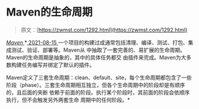 <!--yml
category: 未分类
date: 0001-01-01 00:00:00
-->

# Maven的⽣命周期

> 原文：[https://zwmst.com/1292.html](https://zwmst.com/1292.html)

   [ *Maven* ](https://zwmst.com/maven)*[ <time datetime="2021-08-15T10:58:06+08:00"> 2021-08-15 </time> ](https://zwmst.com/1292.html)  一个项目的构建过成通常包括清理、编译、测试、打包、集成测试、验证、部署等。Maven从 中抽取了一套完善的、易扩展的生命周期。Maven的生命周期是抽象的，其中的具体任务都交 由插件来完成。Maven为大多数构建任务编写并绑定了默认的插件。

Maven定义了三套生命周期：clean、default、site，每个生命周期都包含了一些阶段（phase）。三套生命周期相互独立，但各个生命周期中的阶段却是有顺序的，且后面的夹断 依赖于前面的阶段。执行某个阶段时，其前面的阶段会依顺序执行，但不会触发另外两套生命 周期中的任何阶段。*